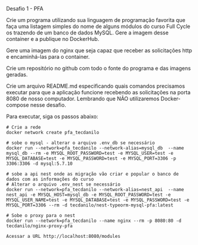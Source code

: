 Desafio 1 - PFA

Crie um programa utilizando sua linguagem de programação favorita que faça uma listagem simples do nome de alguns módulos do curso Full Cycle os trazendo de um banco de dados MySQL. Gere a imagem desse container e a publique no DockerHub.

Gere uma imagem do nginx que seja capaz que receber as solicitações http e encaminhá-las para o container.

Crie um repositório no github com todo o fonte do programa e das imagens geradas.

Crie um arquivo README.md especificando quais comandos precisamos executar para que a aplicação funcione recebendo as solicitações na porta 8080 de nosso computador. Lembrando que NÃO utilizaremos Docker-compose nesse desafio.

Para executar, siga os passos abaixo:

```
# Crie a rede
docker network create pfa_tecdanilo

# sobe o mysql - alterar o arquivo .env_db se necessário
docker run --network=pfa_tecdanilo --network-alias=mysql_db  --name mysql_db --rm -e MYSQL_ROOT_PASSWORD=test -e MYSQL_USER=test -e MYSQL_DATABASE=test -e MYSQL_PASSWORD=test -e MYSQL_PORT=3306 -p 3306:3306 -d mysql:5.7.10

# sobe a api nest onde as migração vão criar e popular o banco de dados com as informações do curso
# Alterar o arquivo .env_nest se necessário
docker run --network=pfa_tecdanilo --network-alias=nest_api  --name nest_api -e MYSQL_HOST=mysql_db -e MYSQL_ROOT_PASSWORD=test -e MYSQL_USER_NAME=test -e MYSQL_DATABASE=test -e MYSQL_PASSWORD=test -e MYSQL_PORT=3306 --rm -d tecdanilo/nest-typeorm-mysql-pfa:latest

# Sobe o proxy para o nest
docker run --network=pfa_tecdanilo --name nginx --rm -p 8080:80 -d tecdanilo/nginx-proxy-pfa

Acessar a URL http://localhost:8080/modules
```
